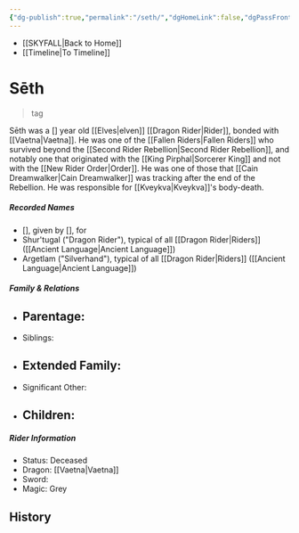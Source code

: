 ```yaml
---
{"dg-publish":true,"permalink":"/seth/","dgHomeLink":false,"dgPassFrontmatter":false}
---
```


- [[SKYFALL|Back to Home]]
- [[Timeline|To Timeline]]

# Sēth
>tag

Sēth was a [] year old [[Elves|elven]] [[Dragon Rider|Rider]], bonded with [[Vaetna|Vaetna]]. He was one of the [[Fallen Riders|Fallen Riders]] who survived beyond the [[Second Rider Rebellion|Second Rider Rebellion]], and notably one that originated with the [[King Pirphal|Sorcerer King]] and not with the [[New Rider Order|Order]]. He was one of those that [[Cain Dreamwalker|Cain Dreamwalker]] was tracking after the end of the Rebellion. He was responsible for [[Kveykva|Kveykva]]'s body-death. 

##### Recorded Names
- [], given by [], for 
- Shur'tugal ("Dragon Rider"), typical of all [[Dragon Rider|Riders]] ([[Ancient Language|Ancient Language]])
- Argetlam ("Silverhand"), typical of all [[Dragon Rider|Riders]] ([[Ancient Language|Ancient Language]])

##### Family & Relations
- Parentage: 
	- 
- Siblings:
- Extended Family:
	- 
- Significant Other:
- Children:
	- 

##### Rider Information
- Status: Deceased 
- Dragon: [[Vaetna|Vaetna]]
- Sword:
- Magic: Grey

## History
